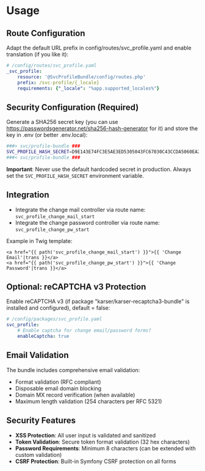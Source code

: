 Usage
=====

## Route Configuration

Adapt the default URL prefix in config/routes/svc_profile.yaml and enable translation (if you like it):

```yaml
# /config/routes/svc_profile.yaml
_svc_profile:
    resource: '@SvcProfileBundle/config/routes.php'
    prefix: /svc-profile/{_locale}
    requirements: {"_locale": "%app.supported_locales%"}
```

## Security Configuration (Required)

Generate a SHA256 secret key (you can use https://passwordsgenerator.net/sha256-hash-generator for it) and store the key in .env (or better .env.local):

```sh
###> svc/profile-bundle ###
SVC_PROFILE_HASH_SECRET=D9E143E74FC3E5AE3ED5305043FC67030C43CCDA5060EA2FD464BB8C0CC2D65A
###< svc/profile-bundle ###
```

**Important**: Never use the default hardcoded secret in production. Always set the `SVC_PROFILE_HASH_SECRET` environment variable.

## Integration

* Integrate the change mail controller via route name: `svc_profile_change_mail_start`
* Integrate the change password controller via route name: `svc_profile_change_pw_start`

Example in Twig template:
```twig
<a href="{{ path('svc_profile_change_mail_start') }}">{{ 'Change Email'|trans }}</a>
<a href="{{ path('svc_profile_change_pw_start') }}">{{ 'Change Password'|trans }}</a>
```

## Optional: reCAPTCHA v3 Protection

Enable reCAPTCHA v3 (if package "karser/karser-recaptcha3-bundle" is installed and configured), default = false:

```yaml
# /config/packages/svc_profile.yaml
svc_profile:
    # Enable captcha for change email/password forms?
    enableCaptcha: true
```

## Email Validation

The bundle includes comprehensive email validation:
- Format validation (RFC compliant)
- Disposable email domain blocking
- Domain MX record verification (when available)
- Maximum length validation (254 characters per RFC 5321)

## Security Features

- **XSS Protection**: All user input is validated and sanitized
- **Token Validation**: Secure token format validation (32 hex characters)
- **Password Requirements**: Minimum 8 characters (can be extended with custom validation)
- **CSRF Protection**: Built-in Symfony CSRF protection on all forms
